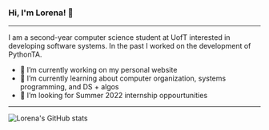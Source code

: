 ### Hi, I'm Lorena! 👋
---------------------
I am a second-year computer science student at UofT interested in developing software systems. In the past I worked on the development of PythonTA. 

- 🔭 I’m currently working on my personal website 
- 🌱 I’m currently learning about computer organization, systems programming, and DS + algos 
- 👯 I’m looking for Summer 2022 internship oppourtunities 
---------------------
![Lorena's GitHub stats](https://github-readme-stats.vercel.app/api?username=lorena-b&show_icons=true&theme=omni)

<!--
**lorena-b/lorena-b** is a ✨ _special_ ✨ repository because its `README.md` (this file) appears on your GitHub profile.

Here are some ideas to get you started:

- 🔭 I’m currently working on ...
- 🌱 I’m currently learning ...
- 👯 I’m looking to collaborate on ...
- 🤔 I’m looking for help with ...
- 💬 Ask me about ...
- 📫 How to reach me: ...
- 😄 Pronouns: ...
- ⚡ Fun fact: ...
-->
